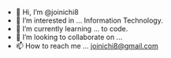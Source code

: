 - 👋 Hi, I’m @joinichi8
- 👀 I’m interested in ... Information Technology.
- 🌱 I’m currently learning ... to code.
- 💞️ I’m looking to collaborate on ...
- 📫 How to reach me ... joinichi8@gmail.com

<!---
joinichi8/joinichi8 is a ✨ special ✨ repository because its `README.md` (this file) appears on your GitHub profile.
You can click the Preview link to take a look at your changes.
--->
